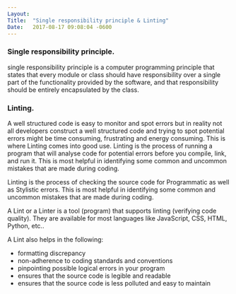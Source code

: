 ```yaml
---
Layout:	
Title:	"Single responsibility principle & Linting"
Date:	2017-08-17 09:08:04 -0600
---
```


### Single responsibility principle.
single responsibility principle is a computer programming principle that states that every module or class should have responsibility over a single part of the functionality provided by the software, and that responsibility should be entirely encapsulated by the class.

### Linting.
A well structured code is easy to monitor and spot errors but in reality not all developers construct a well structured code and trying to spot potential errors might be time consuming, frustrating and energy consuming. This is where Linting comes into good use.
Linting is the process of running a program that will analyse code for potential errors before you compile, link, and run it.
This is most helpful in identifying some common and uncommon mistakes that are made during coding.

Linting is the process of checking the source code for Programmatic as well as Stylistic errors. This is most helpful in identifying some common and uncommon mistakes that are made during coding.

A Lint or a Linter is a tool (program) that supports linting (verifying code quality). They are available for most languages like JavaScript, CSS, HTML, Python, etc..

A Lint also helps in the following:
 -  formatting discrepancy 
 -  non-adherence to coding standards and conventions 
 -  pinpointing possible logical errors in your program
 -  ensures that the source code is legible and readable
 -  ensures that the source code is less polluted and easy to maintain

